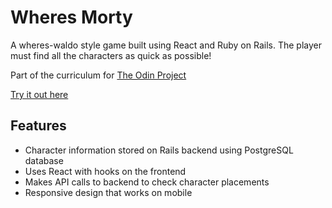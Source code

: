 # Wheres Morty

A wheres-waldo style game built using React and Ruby on Rails. The player must find all the characters as quick as possible!

Part of the curriculum for [The Odin Project](https://www.theodinproject.com/paths/full-stack-ruby-on-rails/courses/javascript/lessons/where-s-waldo-a-photo-tagging-app-javascript)

[Try it out here](https://desolate-forest-95779.herokuapp.com/)

## Features

- Character information stored on Rails backend using PostgreSQL database
- Uses React with hooks on the frontend
- Makes API calls to backend to check character placements
- Responsive design that works on mobile

